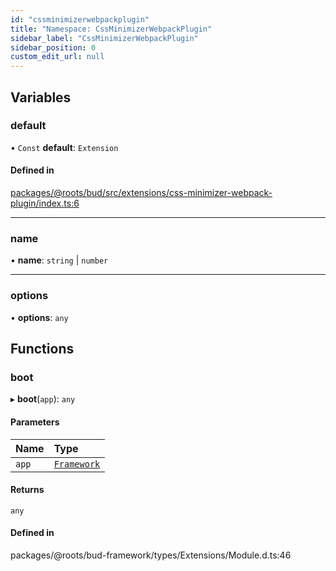 ```yaml
---
id: "cssminimizerwebpackplugin"
title: "Namespace: CssMinimizerWebpackPlugin"
sidebar_label: "CssMinimizerWebpackPlugin"
sidebar_position: 0
custom_edit_url: null
---
```


## Variables

### default

• `Const` **default**: `Extension`

#### Defined in

[packages/@roots/bud/src/extensions/css-minimizer-webpack-plugin/index.ts:6](https://github.com/roots/bud/blob/d7cd28f6/packages/@roots/bud/src/extensions/css-minimizer-webpack-plugin/index.ts#L6)

___

### name

• **name**: `string` \| `number`

___

### options

• **options**: `any`

## Functions

### boot

▸ **boot**(`app`): `any`

#### Parameters

| Name | Type |
| :------ | :------ |
| `app` | [`Framework`](../classes/framework.md) |

#### Returns

`any`

#### Defined in

packages/@roots/bud-framework/types/Extensions/Module.d.ts:46
